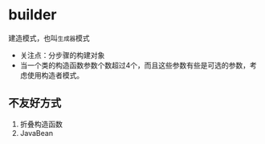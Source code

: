 # builder
建造模式，也叫`生成器`模式

- 关注点：分步骤的构建对象
- 当一个类的构造函数参数个数超过4个，而且这些参数有些是可选的参数，考虑使用构造者模式。 

## 不友好方式
1. 折叠构造函数
2. JavaBean





